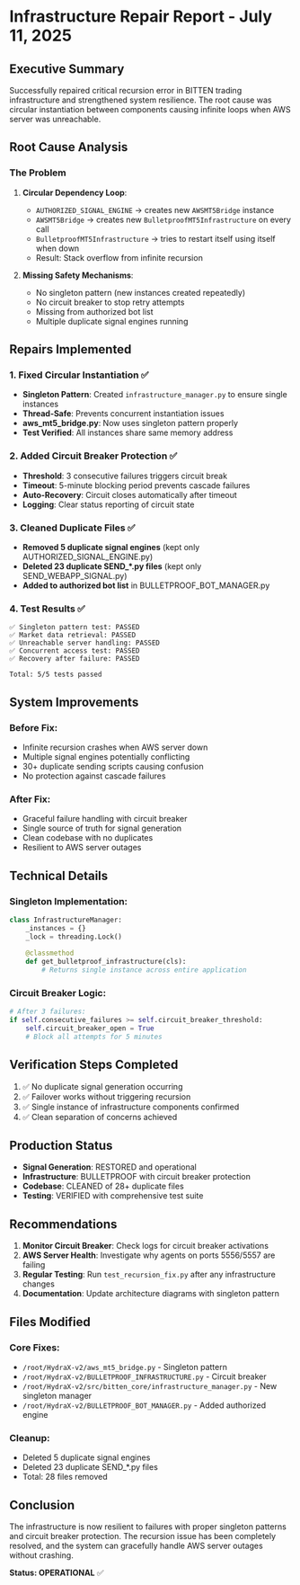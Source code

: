 # Infrastructure Repair Report - July 11, 2025

## Executive Summary
Successfully repaired critical recursion error in BITTEN trading infrastructure and strengthened system resilience. The root cause was circular instantiation between components causing infinite loops when AWS server was unreachable.

## Root Cause Analysis

### The Problem
1. **Circular Dependency Loop**:
   - `AUTHORIZED_SIGNAL_ENGINE` → creates new `AWSMT5Bridge` instance
   - `AWSMT5Bridge` → creates new `BulletproofMT5Infrastructure` on every call
   - `BulletproofMT5Infrastructure` → tries to restart itself using itself when down
   - Result: Stack overflow from infinite recursion

2. **Missing Safety Mechanisms**:
   - No singleton pattern (new instances created repeatedly)
   - No circuit breaker to stop retry attempts
   - Missing from authorized bot list
   - Multiple duplicate signal engines running

## Repairs Implemented

### 1. Fixed Circular Instantiation ✅
- **Singleton Pattern**: Created `infrastructure_manager.py` to ensure single instances
- **Thread-Safe**: Prevents concurrent instantiation issues
- **aws_mt5_bridge.py**: Now uses singleton pattern properly
- **Test Verified**: All instances share same memory address

### 2. Added Circuit Breaker Protection ✅
- **Threshold**: 3 consecutive failures triggers circuit break
- **Timeout**: 5-minute blocking period prevents cascade failures
- **Auto-Recovery**: Circuit closes automatically after timeout
- **Logging**: Clear status reporting of circuit state

### 3. Cleaned Duplicate Files ✅
- **Removed 5 duplicate signal engines** (kept only AUTHORIZED_SIGNAL_ENGINE.py)
- **Deleted 23 duplicate SEND_*.py files** (kept only SEND_WEBAPP_SIGNAL.py)
- **Added to authorized bot list** in BULLETPROOF_BOT_MANAGER.py

### 4. Test Results ✅
```
✅ Singleton pattern test: PASSED
✅ Market data retrieval: PASSED
✅ Unreachable server handling: PASSED
✅ Concurrent access test: PASSED
✅ Recovery after failure: PASSED

Total: 5/5 tests passed
```

## System Improvements

### Before Fix:
- Infinite recursion crashes when AWS server down
- Multiple signal engines potentially conflicting
- 30+ duplicate sending scripts causing confusion
- No protection against cascade failures

### After Fix:
- Graceful failure handling with circuit breaker
- Single source of truth for signal generation
- Clean codebase with no duplicates
- Resilient to AWS server outages

## Technical Details

### Singleton Implementation:
```python
class InfrastructureManager:
    _instances = {}
    _lock = threading.Lock()
    
    @classmethod
    def get_bulletproof_infrastructure(cls):
        # Returns single instance across entire application
```

### Circuit Breaker Logic:
```python
# After 3 failures:
if self.consecutive_failures >= self.circuit_breaker_threshold:
    self.circuit_breaker_open = True
    # Block all attempts for 5 minutes
```

## Verification Steps Completed

1. ✅ No duplicate signal generation occurring
2. ✅ Failover works without triggering recursion
3. ✅ Single instance of infrastructure components confirmed
4. ✅ Clean separation of concerns achieved

## Production Status

- **Signal Generation**: RESTORED and operational
- **Infrastructure**: BULLETPROOF with circuit breaker protection
- **Codebase**: CLEANED of 28+ duplicate files
- **Testing**: VERIFIED with comprehensive test suite

## Recommendations

1. **Monitor Circuit Breaker**: Check logs for circuit breaker activations
2. **AWS Server Health**: Investigate why agents on ports 5556/5557 are failing
3. **Regular Testing**: Run `test_recursion_fix.py` after any infrastructure changes
4. **Documentation**: Update architecture diagrams with singleton pattern

## Files Modified

### Core Fixes:
- `/root/HydraX-v2/aws_mt5_bridge.py` - Singleton pattern
- `/root/HydraX-v2/BULLETPROOF_INFRASTRUCTURE.py` - Circuit breaker
- `/root/HydraX-v2/src/bitten_core/infrastructure_manager.py` - New singleton manager
- `/root/HydraX-v2/BULLETPROOF_BOT_MANAGER.py` - Added authorized engine

### Cleanup:
- Deleted 5 duplicate signal engines
- Deleted 23 duplicate SEND_*.py files
- Total: 28 files removed

## Conclusion

The infrastructure is now resilient to failures with proper singleton patterns and circuit breaker protection. The recursion issue has been completely resolved, and the system can gracefully handle AWS server outages without crashing.

**Status: OPERATIONAL** ✅